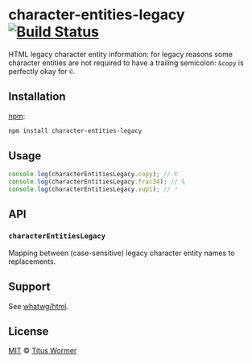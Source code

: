 # character-entities-legacy [![Build Status][travis-badge]][travis]

HTML legacy character entity information: for legacy reasons some
character entities are not required to have a trailing semicolon:
`&copy` is perfectly okay for `©`.

## Installation

[npm][npm-install]:

```bash
npm install character-entities-legacy
```

## Usage

```js
console.log(characterEntitiesLegacy.copy); // ©
console.log(characterEntitiesLegacy.frac34); // ¾
console.log(characterEntitiesLegacy.sup1); // ¹
```

## API

### `characterEntitiesLegacy`

Mapping between (case-sensitive) legacy character entity names to
replacements.

## Support

See [whatwg/html][html].

## License

[MIT][license] © [Titus Wormer][author]

<!-- Definitions -->

[travis-badge]: https://img.shields.io/travis/wooorm/character-entities-legacy.svg

[travis]: https://travis-ci.org/wooorm/character-entities-legacy

[npm-install]: https://docs.npmjs.com/cli/install

[license]: LICENSE

[author]: http://wooorm.com

[html]: https://raw.githubusercontent.com/whatwg/html/master/json-entities-legacy.inc
